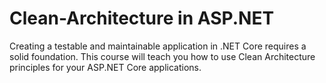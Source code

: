 # Clean-Architecture in ASP.NET
Creating a testable and maintainable application in .NET Core requires a solid foundation. This course will teach you how to use Clean Architecture principles for your ASP.NET Core applications.
